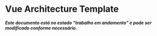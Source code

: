 # Vue Architecture Template

***Este documento está no estado "trabalho em andamento" e pode ser modificado conforme necessário.***

